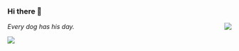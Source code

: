 ### Hi there 👋

<a href="#">
    <img align="right" src="https://github-readme-stats.vercel.app/api?username=y1jiong&count_private=true&line_height=27&show_icons=true&title_color=79d4fd&icon_color=ffd700&text_color=fffacd&bg_color=60,161616,484848" />
</a>

*Every dog has his day.*

<a href="#">
    <img align="left" src="https://github-readme-stats.vercel.app/api/top-langs/?username=y1jiong&layout=compact&show_icons=true&title_color=79d4fd&icon_color=ffd700&text_color=fffacd&bg_color=60,161616,484848" />
</a>

<!--
**y1jiong/y1jiong** is a ✨ _special_ ✨ repository because its `README.md` (this file) appears on your GitHub profile.

Here are some ideas to get you started:

- 🔭 I’m currently working on ...
- 🌱 I’m currently learning ...
- 👯 I’m looking to collaborate on ...
- 🤔 I’m looking for help with ...
- 💬 Ask me about ...
- 📫 How to reach me: ...
- 😄 Pronouns: ...
- ⚡ Fun fact: ...
-->
